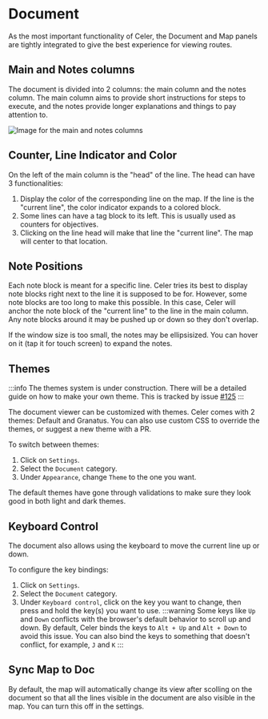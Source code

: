 # Document
As the most important functionality of Celer, the Document and Map panels are tightly integrated to give the best experience for viewing routes.

## Main and Notes columns
The document is divided into 2 columns: the main column and the notes column.
The main column aims to provide short instructions for steps to execute, and the notes
provide longer explanations and things to pay attention to.

![Image for the main and notes columns](https://cdn.discordapp.com/attachments/951389021114871819/1168355564594679889/image.png?ex=655176e9&is=653f01e9&hm=23fa392f0d26ba0ff1a8ae7290b361e75bc2bcb759f8ac95a951a5380c347f6a&)

## Counter, Line Indicator and Color
On the left of the main column is the "head" of the line. The head can have 3 functionalities:

1. Display the color of the corresponding line on the map. If the line is the "current line", the color indicator expands to a colored block.
2. Some lines can have a tag block to its left. This is usually used as counters for objectives.
3. Clicking on the line head will make that line the "current line". The map will center to that location.

## Note Positions
Each note block is meant for a specific line. Celer tries its best to display note blocks
right next to the line it is supposed to be for. However, some note blocks are too long to make this possible.
In this case, Celer will anchor the note block of the "current line" to the line in the main column. Any note blocks around it may be pushed up or down so they don't overlap.

If the window size is too small, the notes may be ellipsisized. You can hover on it (tap it for touch screen) to expand the notes.

## Themes
:::info
The themes system is under construction. There will be a detailed guide on how to make your own theme.
This is tracked by issue [#125](https://github.com/Pistonite/celer/issues/125)
:::

The document viewer can be customized with themes. Celer comes with 2 themes: Default and Granatus.
You can also use custom CSS to override the themes, or suggest a new theme with a PR.

To switch between themes:
1. Click on <FluentIcon name="Settings20Regular" /> `Settings`.
2. Select the <FluentIcon name="Document20Regular" /> `Document` category.
3. Under `Appearance`, change `Theme` to the one you want.

The default themes have gone through validations to make sure they look good in both light and dark themes.

## Keyboard Control
The document also allows using the keyboard to move the current line up or down.

To configure the key bindings:
1. Click on <FluentIcon name="Settings20Regular" /> `Settings`.
2. Select the <FluentIcon name="Document20Regular" /> `Document` category.
3. Under `Keyboard control`, click on the key you want to change, then press and hold the key(s) you want to use.
:::warning
Some keys like `Up` and `Down` conflicts with the browser's default behavior to scroll up and down. By default, Celer binds the keys to
`Alt + Up` and `Alt + Down` to avoid this issue. You can also bind the keys to something that doesn't conflict, for example, `J` and `K`
:::

## Sync Map to Doc
By default, the map will automatically change its view after scolling on the document so that all the lines visible in the document are also
visible in the map. You can turn this off in the settings.

